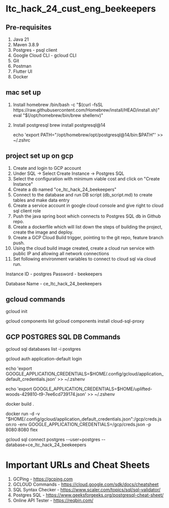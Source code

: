 # ltc_hack_24_cust_eng_beekeepers

## Pre-requisites

1. Java 21
2. Maven 3.8.9
3. Postgres - psql client
4. Google Cloud CLI - gcloud CLI
5. Git
6. Postman
7. Flutter UI
8. Docker

## mac set up

1. Install homebrew
   /bin/bash -c "$(curl -fsSL https://raw.githubusercontent.com/Homebrew/install/HEAD/install.sh)"
   eval "$(/opt/homebrew/bin/brew shellenv)"
3. Install postgresql
   brew install postgresql@14

   echo 'export PATH="/opt/homebrew/opt/postgresql@14/bin:$PATH"' >> ~/.zshrc

## project set up on gcp
1. Create and login to GCP account
2. Under SQL -> Select Create Instance -> Postgres SQL
3. Select the configuration with minimum viable cost and click on "Create Instance"
4. Create a db named "ce_ltc_hack_24_beekeepers"
5. Connect to the database and run DB script (db_script.md) to create tables and make data entry
6. Create a service account in google cloud console and give right to cloud sql client role
7. Push the java spring boot which connects to Postgres SQL db in Github repo.
8. Create a dockerfile which will list down the steps of building the project, create the image and deploy.
9. Create a GCP Cloud Build trigger, pointing to the git repo, feature branch push.
10. Using the cloud build image created, create a cloud run service with public IP and allowing all network connections
11. Set following environment variables to connect to cloud sql via cloud run.

Instance ID - postgres
Password - beekeepers

Database Name - ce_ltc_hack_24_beekeepers

## gcloud commands
gcloud init

gcloud components list
gcloud components install cloud-sql-proxy


## GCP POSTGRES SQL DB Commands

gcloud sql databases list -i postgres

gcloud auth application-default login

echo 'export GOOGLE_APPLICATION_CREDENTIALS=$HOME/.config/gcloud/application_default_credentials.json' >> ~/.zshenv

echo 'export GOOGLE_APPLICATION_CREDENTIALS=$HOME/uplifted-woods-429810-t9-7ee6cd739174.json' >> ~/.zshenv

docker build .

docker run -d -v "$HOME/.config/gcloud/application_default_credentials.json":/gcp/creds.json:ro -env GOOGLE_APPLICATION_CREDENTIALS=/gcp/creds.json -p 8080:8080 flex

gcloud sql connect postgres --user=postgres --database=ce_ltc_hack_24_beekeepers

# Important URLs and Cheat Sheets

1. GCPing - https://gcping.com
2. GCLOUD Commands - https://cloud.google.com/sdk/docs/cheatsheet
3. SQL Syntax Checker - https://www.scaler.com/topics/sql/sql-validator/
4. Postgres SQL - https://www.geeksforgeeks.org/postgresql-cheat-sheet/
5. Online API Tester - https://reqbin.com/




